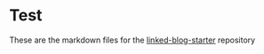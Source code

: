 # Test
These are the markdown files for the [linked-blog-starter](https://github.com/matthewwong525/linked-blog-starter) repository

